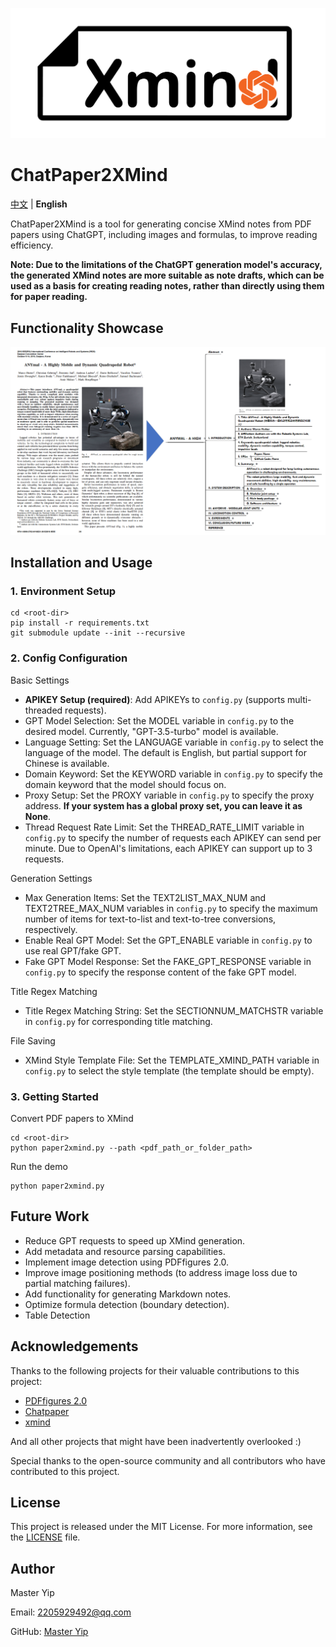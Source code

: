 ![Logo](doc/logo.png)
# ChatPaper2XMind

[中文](README.md) | **English**

ChatPaper2XMind is a tool for generating concise XMind notes from PDF papers using ChatGPT, including images and formulas, to improve reading efficiency.

**Note: Due to the limitations of the ChatGPT generation model's accuracy, the generated XMind notes are more suitable as note drafts, which can be used as a basis for creating reading notes, rather than directly using them for paper reading.**

## Functionality Showcase
![Document Conversion](doc/feature-Paper2Xmind.png)

## Installation and Usage
### 1. Environment Setup
```
cd <root-dir>
pip install -r requirements.txt
git submodule update --init --recursive
```

### 2. Config Configuration

Basic Settings

- **APIKEY Setup (required)**: Add APIKEYs to `config.py` (supports multi-threaded requests).
- GPT Model Selection: Set the MODEL variable in `config.py` to the desired model. Currently, "GPT-3.5-turbo" model is available.
- Language Setting: Set the LANGUAGE variable in `config.py` to select the language of the model. The default is English, but partial support for Chinese is available.
- Domain Keyword: Set the KEYWORD variable in `config.py` to specify the domain keyword that the model should focus on.
- Proxy Setup: Set the PROXY variable in `config.py` to specify the proxy address. **If your system has a global proxy set, you can leave it as None**.
- Thread Request Rate Limit: Set the THREAD_RATE_LIMIT variable in `config.py` to specify the number of requests each APIKEY can send per minute. Due to OpenAI's limitations, each APIKEY can support up to 3 requests.

Generation Settings

- Max Generation Items: Set the TEXT2LIST_MAX_NUM and TEXT2TREE_MAX_NUM variables in `config.py` to specify the maximum number of items for text-to-list and text-to-tree conversions, respectively.
- Enable Real GPT Model: Set the GPT_ENABLE variable in `config.py` to use real GPT/fake GPT.
- Fake GPT Model Response: Set the FAKE_GPT_RESPONSE variable in `config.py` to specify the response content of the fake GPT model.

Title Regex Matching
- Title Regex Matching String: Set the SECTIONNUM_MATCHSTR variable in `config.py` for corresponding title matching.

File Saving
- XMind Style Template File: Set the TEMPLATE_XMIND_PATH variable in `config.py` to select the style template (the template should be empty).

### 3. Getting Started

Convert PDF papers to XMind
```
cd <root-dir>
python paper2xmind.py --path <pdf_path_or_folder_path>
```
Run the demo
```
python paper2xmind.py
```

## Future Work
- Reduce GPT requests to speed up XMind generation.
- Add metadata and resource parsing capabilities.
- Implement image detection using PDFfigures 2.0.
- Improve image positioning methods (to address image loss due to partial matching failures).
- Add functionality for generating Markdown notes.
- Optimize formula detection (boundary detection).
- Table Detection

## Acknowledgements

Thanks to the following projects for their valuable contributions to this project:

- [PDFfigures 2.0](https://github.com/allenai/pdffigures2)
- [Chatpaper](https://github.com/kaixindelele/ChatPaper)
- [xmind](https://github.com/zhuifengshen/xmind)

And all other projects that might have been inadvertently overlooked :)

Special thanks to the open-source community and all contributors who have contributed to this project.

## License
This project is released under the MIT License. For more information, see the [LICENSE](LICENSE) file.

## Author
Master Yip

Email: 2205929492@qq.com

GitHub: [Master Yip](https://github.com/MasterYip)